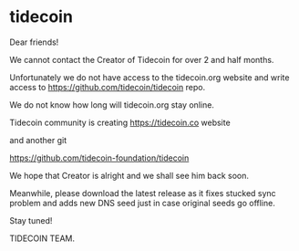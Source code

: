 # tidecoin

Dear friends!

We cannot contact the Creator of Tidecoin for over 2 and half months.

Unfortunately we do not have access to the tidecoin.org website 
and write access to https://github.com/tidecoin/tidecoin repo.

We do not know how long will tidecoin.org stay online.

Tidecoin community is creating https://tidecoin.co website 

and another git 

https://github.com/tidecoin-foundation/tidecoin


We hope that Creator is alright and we shall see him back soon.

Meanwhile, please download the latest release as it fixes stucked sync problem 
and adds new DNS seed just in case original seeds go offline.


Stay tuned!

TIDECOIN TEAM.

